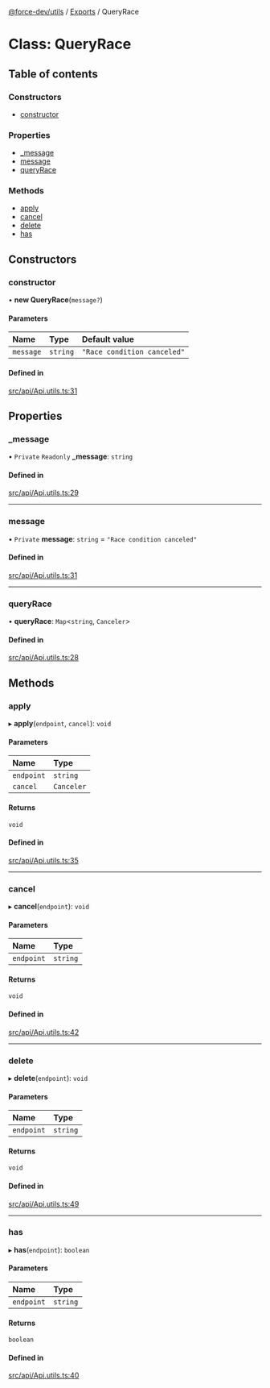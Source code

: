 [@force-dev/utils](../README.md) / [Exports](../modules.md) / QueryRace

# Class: QueryRace

## Table of contents

### Constructors

- [constructor](QueryRace.md#constructor)

### Properties

- [\_message](QueryRace.md#_message)
- [message](QueryRace.md#message)
- [queryRace](QueryRace.md#queryrace)

### Methods

- [apply](QueryRace.md#apply)
- [cancel](QueryRace.md#cancel)
- [delete](QueryRace.md#delete)
- [has](QueryRace.md#has)

## Constructors

### constructor

• **new QueryRace**(`message?`)

#### Parameters

| Name | Type | Default value |
| :------ | :------ | :------ |
| `message` | `string` | `"Race condition canceled"` |

#### Defined in

[src/api/Api.utils.ts:31](https://github.com/epifanovmd/utils/blob/fdca100/src/api/Api.utils.ts#L31)

## Properties

### \_message

• `Private` `Readonly` **\_message**: `string`

#### Defined in

[src/api/Api.utils.ts:29](https://github.com/epifanovmd/utils/blob/fdca100/src/api/Api.utils.ts#L29)

___

### message

• `Private` **message**: `string` = `"Race condition canceled"`

#### Defined in

[src/api/Api.utils.ts:31](https://github.com/epifanovmd/utils/blob/fdca100/src/api/Api.utils.ts#L31)

___

### queryRace

• **queryRace**: `Map`<`string`, `Canceler`\>

#### Defined in

[src/api/Api.utils.ts:28](https://github.com/epifanovmd/utils/blob/fdca100/src/api/Api.utils.ts#L28)

## Methods

### apply

▸ **apply**(`endpoint`, `cancel`): `void`

#### Parameters

| Name | Type |
| :------ | :------ |
| `endpoint` | `string` |
| `cancel` | `Canceler` |

#### Returns

`void`

#### Defined in

[src/api/Api.utils.ts:35](https://github.com/epifanovmd/utils/blob/fdca100/src/api/Api.utils.ts#L35)

___

### cancel

▸ **cancel**(`endpoint`): `void`

#### Parameters

| Name | Type |
| :------ | :------ |
| `endpoint` | `string` |

#### Returns

`void`

#### Defined in

[src/api/Api.utils.ts:42](https://github.com/epifanovmd/utils/blob/fdca100/src/api/Api.utils.ts#L42)

___

### delete

▸ **delete**(`endpoint`): `void`

#### Parameters

| Name | Type |
| :------ | :------ |
| `endpoint` | `string` |

#### Returns

`void`

#### Defined in

[src/api/Api.utils.ts:49](https://github.com/epifanovmd/utils/blob/fdca100/src/api/Api.utils.ts#L49)

___

### has

▸ **has**(`endpoint`): `boolean`

#### Parameters

| Name | Type |
| :------ | :------ |
| `endpoint` | `string` |

#### Returns

`boolean`

#### Defined in

[src/api/Api.utils.ts:40](https://github.com/epifanovmd/utils/blob/fdca100/src/api/Api.utils.ts#L40)
